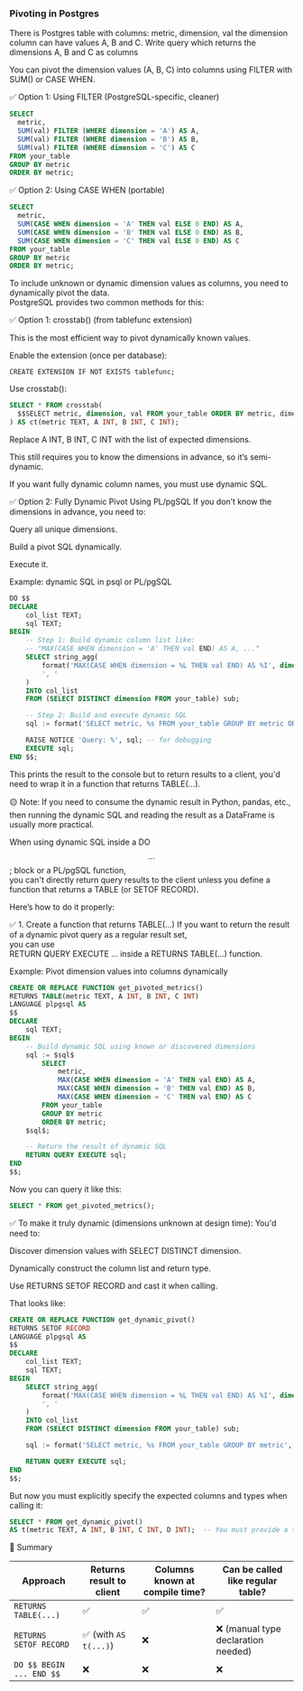 ### Pivoting in Postgres

There is Postgres table with columns: metric, dimension, val 
the dimension column can have values A, B and C.
Write query which returns the dimensions A, B and C as columns 
 
You can pivot the dimension values (A, B, C) into columns using FILTER with SUM() or CASE WHEN.

✅ Option 1: Using FILTER (PostgreSQL-specific, cleaner)
```sql
SELECT
  metric,
  SUM(val) FILTER (WHERE dimension = 'A') AS A,
  SUM(val) FILTER (WHERE dimension = 'B') AS B,
  SUM(val) FILTER (WHERE dimension = 'C') AS C
FROM your_table
GROUP BY metric
ORDER BY metric;
```
✅ Option 2: Using CASE WHEN (portable)
```sql
SELECT
  metric,
  SUM(CASE WHEN dimension = 'A' THEN val ELSE 0 END) AS A,
  SUM(CASE WHEN dimension = 'B' THEN val ELSE 0 END) AS B,
  SUM(CASE WHEN dimension = 'C' THEN val ELSE 0 END) AS C
FROM your_table
GROUP BY metric
ORDER BY metric;
```

To include unknown or dynamic dimension values as columns, you need to dynamically pivot the data.   
PostgreSQL provides two common methods for this:

✅ Option 1: crosstab() (from tablefunc extension)

This is the most efficient way to pivot dynamically known values.

 Enable the extension (once per database):
```   
CREATE EXTENSION IF NOT EXISTS tablefunc;
```
 Use crosstab():
```sql   
SELECT * FROM crosstab(
  $$SELECT metric, dimension, val FROM your_table ORDER BY metric, dimension$$
) AS ct(metric TEXT, A INT, B INT, C INT);
```
Replace A INT, B INT, C INT with the list of expected dimensions.

This still requires you to know the dimensions in advance, so it’s semi-dynamic.

If you want fully dynamic column names, you must use dynamic SQL.

✅ Option 2: Fully Dynamic Pivot Using PL/pgSQL
If you don’t know the dimensions in advance, you need to:

Query all unique dimensions.

Build a pivot SQL dynamically.

Execute it.

Example: dynamic SQL in psql or PL/pgSQL

```sql
DO $$
DECLARE
    col_list TEXT;
    sql TEXT;
BEGIN
    -- Step 1: Build dynamic column list like: 
    -- "MAX(CASE WHEN dimension = 'A' THEN val END) AS A, ..."
    SELECT string_agg(
        format('MAX(CASE WHEN dimension = %L THEN val END) AS %I', dimension, dimension),
        ', '
    )
    INTO col_list
    FROM (SELECT DISTINCT dimension FROM your_table) sub;

    -- Step 2: Build and execute dynamic SQL
    sql := format('SELECT metric, %s FROM your_table GROUP BY metric ORDER BY metric;', col_list);

    RAISE NOTICE 'Query: %', sql; -- for debugging
    EXECUTE sql;
END $$;
```
This prints the result to the console but to return results to a client, you'd need to wrap it in a function that returns TABLE(...).

🟡 Note:
If you need to consume the dynamic result in Python, pandas, etc.,   
then running the dynamic SQL and reading the result as a DataFrame is usually more practical.



When using dynamic SQL inside a DO $$ ... $$; block or a PL/pgSQL function,  
you can't directly return query results to the client unless you define a function that returns a TABLE (or SETOF RECORD).

Here’s how to do it properly:

✅ 1. Create a function that returns TABLE(...)
If you want to return the result of a dynamic pivot query as a regular result set,   
you can use   
RETURN QUERY EXECUTE ... inside a RETURNS TABLE(...) function.

 Example: Pivot dimension values into columns dynamically
 
```sql
CREATE OR REPLACE FUNCTION get_pivoted_metrics()
RETURNS TABLE(metric TEXT, A INT, B INT, C INT)
LANGUAGE plpgsql AS
$$
DECLARE
    sql TEXT;
BEGIN
    -- Build dynamic SQL using known or discovered dimensions
    sql := $sql$
        SELECT
            metric,
            MAX(CASE WHEN dimension = 'A' THEN val END) AS A,
            MAX(CASE WHEN dimension = 'B' THEN val END) AS B,
            MAX(CASE WHEN dimension = 'C' THEN val END) AS C
        FROM your_table
        GROUP BY metric
        ORDER BY metric;
    $sql$;

    -- Return the result of dynamic SQL
    RETURN QUERY EXECUTE sql;
END
$$;
```
Now you can query it like this:
```sql
SELECT * FROM get_pivoted_metrics();
```
✅ To make it truly dynamic (dimensions unknown at design time):
You'd need to:

Discover dimension values with SELECT DISTINCT dimension.

Dynamically construct the column list and return type.

Use RETURNS SETOF RECORD and cast it when calling.

That looks like:
```sql
CREATE OR REPLACE FUNCTION get_dynamic_pivot()
RETURNS SETOF RECORD
LANGUAGE plpgsql AS
$$
DECLARE
    col_list TEXT;
    sql TEXT;
BEGIN
    SELECT string_agg(
        format('MAX(CASE WHEN dimension = %L THEN val END) AS %I', dimension, dimension),
        ', '
    )
    INTO col_list
    FROM (SELECT DISTINCT dimension FROM your_table) sub;

    sql := format('SELECT metric, %s FROM your_table GROUP BY metric', col_list);

    RETURN QUERY EXECUTE sql;
END
$$;
```
But now you must explicitly specify the expected columns and types when calling it:

```sql
SELECT * FROM get_dynamic_pivot()
AS t(metric TEXT, A INT, B INT, C INT, D INT);  -- You must provide a type signature
```

🔄 Summary

| Approach                 | Returns result to client | Columns known at compile time? | Can be called like regular table?  |
| ------------------------ | ------------------------ | ------------------------------ | ---------------------------------- |
| `RETURNS TABLE(...)`     | ✅                        | ✅                              | ✅                                  |
| `RETURNS SETOF RECORD`   | ✅ (with `AS t(...)`)     | ❌                              | ❌ (manual type declaration needed) |
| `DO $$ BEGIN ... END $$` | ❌                        | ❌                              | ❌                                  |

